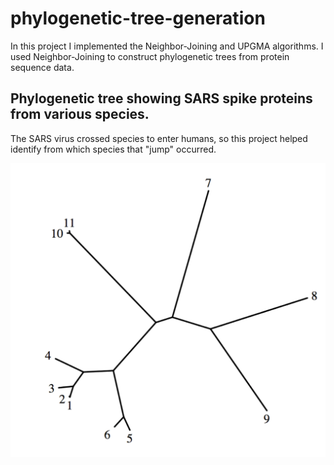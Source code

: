 # phylogenetic-tree-generation

In this project I implemented the Neighbor-Joining and UPGMA algorithms. I used Neighbor-Joining to construct phylogenetic trees from protein sequence data. 

## Phylogenetic tree showing SARS spike proteins from various species.

The SARS virus crossed species to enter humans, so this project helped identify from which species that "jump" occurred.

![phylip tree](images/example_phylip_tree.png)
